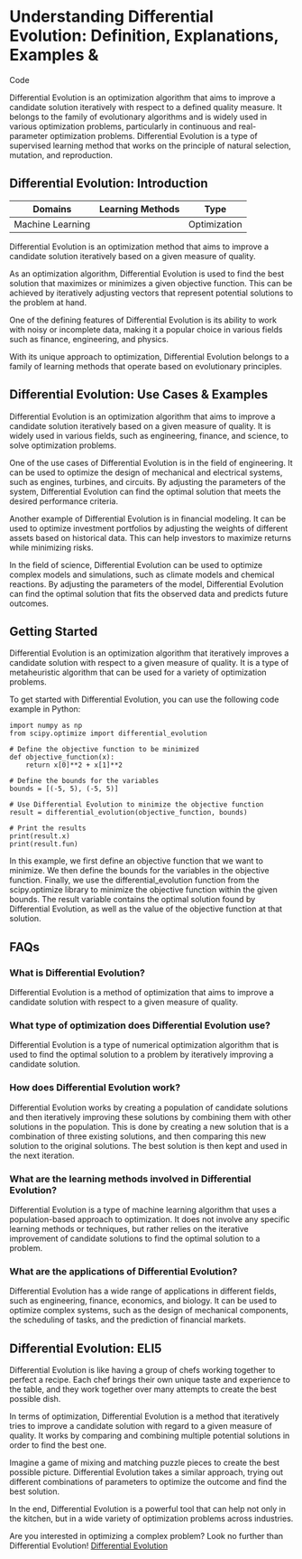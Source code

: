 # Understanding Differential Evolution: Definition, Explanations, Examples &
Code

Differential Evolution is an optimization algorithm that aims to improve a
candidate solution iteratively with respect to a defined quality measure. It
belongs to the family of evolutionary algorithms and is widely used in various
optimization problems, particularly in continuous and real-parameter
optimization problems. Differential Evolution is a type of supervised learning
method that works on the principle of natural selection, mutation, and
reproduction.

## Differential Evolution: Introduction

Domains | Learning Methods | Type  
---|---|---  
Machine Learning |  | Optimization  
  
Differential Evolution is an optimization method that aims to improve a
candidate solution iteratively based on a given measure of quality.

As an optimization algorithm, Differential Evolution is used to find the best
solution that maximizes or minimizes a given objective function. This can be
achieved by iteratively adjusting vectors that represent potential solutions
to the problem at hand.

One of the defining features of Differential Evolution is its ability to work
with noisy or incomplete data, making it a popular choice in various fields
such as finance, engineering, and physics.

With its unique approach to optimization, Differential Evolution belongs to a
family of learning methods that operate based on evolutionary principles.

## Differential Evolution: Use Cases & Examples

Differential Evolution is an optimization algorithm that aims to improve a
candidate solution iteratively based on a given measure of quality. It is
widely used in various fields, such as engineering, finance, and science, to
solve optimization problems.

One of the use cases of Differential Evolution is in the field of engineering.
It can be used to optimize the design of mechanical and electrical systems,
such as engines, turbines, and circuits. By adjusting the parameters of the
system, Differential Evolution can find the optimal solution that meets the
desired performance criteria.

Another example of Differential Evolution is in financial modeling. It can be
used to optimize investment portfolios by adjusting the weights of different
assets based on historical data. This can help investors to maximize returns
while minimizing risks.

In the field of science, Differential Evolution can be used to optimize
complex models and simulations, such as climate models and chemical reactions.
By adjusting the parameters of the model, Differential Evolution can find the
optimal solution that fits the observed data and predicts future outcomes.

## Getting Started

Differential Evolution is an optimization algorithm that iteratively improves
a candidate solution with respect to a given measure of quality. It is a type
of metaheuristic algorithm that can be used for a variety of optimization
problems.

To get started with Differential Evolution, you can use the following code
example in Python:

    
    
    
    import numpy as np
    from scipy.optimize import differential_evolution
    
    # Define the objective function to be minimized
    def objective_function(x):
        return x[0]**2 + x[1]**2
    
    # Define the bounds for the variables
    bounds = [(-5, 5), (-5, 5)]
    
    # Use Differential Evolution to minimize the objective function
    result = differential_evolution(objective_function, bounds)
    
    # Print the results
    print(result.x)
    print(result.fun)
    
    

In this example, we first define an objective function that we want to
minimize. We then define the bounds for the variables in the objective
function. Finally, we use the differential_evolution function from the
scipy.optimize library to minimize the objective function within the given
bounds. The result variable contains the optimal solution found by
Differential Evolution, as well as the value of the objective function at that
solution.

## FAQs

### What is Differential Evolution?

Differential Evolution is a method of optimization that aims to improve a
candidate solution with respect to a given measure of quality.

### What type of optimization does Differential Evolution use?

Differential Evolution is a type of numerical optimization algorithm that is
used to find the optimal solution to a problem by iteratively improving a
candidate solution.

### How does Differential Evolution work?

Differential Evolution works by creating a population of candidate solutions
and then iteratively improving these solutions by combining them with other
solutions in the population. This is done by creating a new solution that is a
combination of three existing solutions, and then comparing this new solution
to the original solutions. The best solution is then kept and used in the next
iteration.

### What are the learning methods involved in Differential Evolution?

Differential Evolution is a type of machine learning algorithm that uses a
population-based approach to optimization. It does not involve any specific
learning methods or techniques, but rather relies on the iterative improvement
of candidate solutions to find the optimal solution to a problem.

### What are the applications of Differential Evolution?

Differential Evolution has a wide range of applications in different fields,
such as engineering, finance, economics, and biology. It can be used to
optimize complex systems, such as the design of mechanical components, the
scheduling of tasks, and the prediction of financial markets.

## Differential Evolution: ELI5

Differential Evolution is like having a group of chefs working together to
perfect a recipe. Each chef brings their own unique taste and experience to
the table, and they work together over many attempts to create the best
possible dish.

In terms of optimization, Differential Evolution is a method that iteratively
tries to improve a candidate solution with regard to a given measure of
quality. It works by comparing and combining multiple potential solutions in
order to find the best one.

Imagine a game of mixing and matching puzzle pieces to create the best
possible picture. Differential Evolution takes a similar approach, trying out
different combinations of parameters to optimize the outcome and find the best
solution.

In the end, Differential Evolution is a powerful tool that can help not only
in the kitchen, but in a wide variety of optimization problems across
industries.

Are you interested in optimizing a complex problem? Look no further than
Differential Evolution!
[Differential Evolution](https://serp.ai/differential-evolution/)
